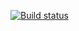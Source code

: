 [![Build status](https://ci.appveyor.com/api/projects/status/3fv14ebit69imy0w?svg=true)](https://ci.appveyor.com/project/Bob-Jacka/selenium)

